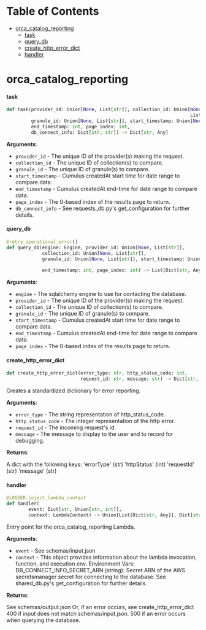 # Table of Contents

* [orca\_catalog\_reporting](#orca_catalog_reporting)
  * [task](#orca_catalog_reporting.task)
  * [query\_db](#orca_catalog_reporting.query_db)
  * [create\_http\_error\_dict](#orca_catalog_reporting.create_http_error_dict)
  * [handler](#orca_catalog_reporting.handler)

<a id="orca_catalog_reporting"></a>

# orca\_catalog\_reporting

<a id="orca_catalog_reporting.task"></a>

#### task

```python
def task(provider_id: Union[None, List[str]], collection_id: Union[None,
                                                                   List[str]],
         granule_id: Union[None, List[str]], start_timestamp: Union[None, int],
         end_timestamp: int, page_index: int,
         db_connect_info: Dict[str, str]) -> Dict[str, Any]
```

**Arguments**:

- `provider_id` - The unique ID of the provider(s) making the request.
- `collection_id` - The unique ID of collection(s) to compare.
- `granule_id` - The unique ID of granule(s) to compare.
- `start_timestamp` - Cumulus createdAt start time for date range to compare data.
- `end_timestamp` - Cumulus createdAt end-time for date range to compare data.
- `page_index` - The 0-based index of the results page to return.
- `db_connect_info` - See requests_db.py's get_configuration for further details.

<a id="orca_catalog_reporting.query_db"></a>

#### query\_db

```python
@retry_operational_error()
def query_db(engine: Engine, provider_id: Union[None, List[str]],
             collection_id: Union[None, List[str]],
             granule_id: Union[None, List[str]], start_timestamp: Union[None,
                                                                        int],
             end_timestamp: int, page_index: int) -> List[Dict[str, Any]]
```

**Arguments**:

- `engine` - The sqlalchemy engine to use for contacting the database.
- `provider_id` - The unique ID of the provider(s) making the request.
- `collection_id` - The unique ID of collection(s) to compare.
- `granule_id` - The unique ID of granule(s) to compare.
- `start_timestamp` - Cumulus createdAt start time for date range to compare data.
- `end_timestamp` - Cumulus createdAt end-time for date range to compare data.
- `page_index` - The 0-based index of the results page to return.

<a id="orca_catalog_reporting.create_http_error_dict"></a>

#### create\_http\_error\_dict

```python
def create_http_error_dict(error_type: str, http_status_code: int,
                           request_id: str, message: str) -> Dict[str, Any]
```

Creates a standardized dictionary for error reporting.

**Arguments**:

- `error_type` - The string representation of http_status_code.
- `http_status_code` - The integer representation of the http error.
- `request_id` - The incoming request's id.
- `message` - The message to display to the user and to record for debugging.

**Returns**:

  A dict with the following keys:
  'errorType' (str)
  'httpStatus' (int)
  'requestId' (str)
  'message' (str)

<a id="orca_catalog_reporting.handler"></a>

#### handler

```python
@LOGGER.inject_lambda_context
def handler(
        event: Dict[str, Union[str, int]],
        context: LambdaContext) -> Union[List[Dict[str, Any]], Dict[str, Any]]
```

Entry point for the orca_catalog_reporting Lambda.

**Arguments**:

- `event` - See schemas/input.json
- `context` - This object provides information about the lambda invocation, function,
  and execution env.
  Environment Vars:
  DB_CONNECT_INFO_SECRET_ARN (string):
  Secret ARN of the AWS secretsmanager secret for connecting to the database.
  See shared_db.py's get_configuration for further details.
  

**Returns**:

  See schemas/output.json
  Or, if an error occurs, see create_http_error_dict
  400 if input does not match schemas/input.json.
  500 if an error occurs when querying the database.

